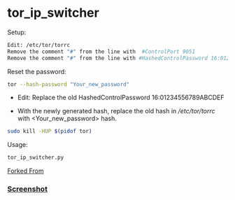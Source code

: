 

# tor_ip_switcher


Setup:
```bash
Edit: /etc/tor/torrc
Remove the comment "#" from the line with  #ControlPort 9051 
Remove the comment "#" from the line with #HashedControlPassword 16:01234556789ABCDEF 
```

Reset the password:

```bash
tor --hash-password "Your_new_password"
```

* Edit: Replace the old HashedControlPassword 16:01234556789ABCDEF 

* With the newly generated hash, replace the old hash in */etc/tor/torrc* with <Your_new_password> hash.
```bash
sudo kill -HUP $(pidof tor)
```
Usage:

```python
tor_ip_switcher.py
```

[Forked From](https://github.com/Anonymous-Dev/Pyloris/blob/master/tor_switcher.py)


### [Screenshot](https://drive.google.com/open?id=0B79r4wTVj-CZQzRkVDhQR3hRSlE)

